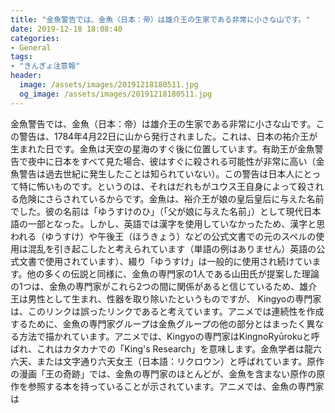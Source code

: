 ```yaml
---
title: "金魚警告では、金魚（日本：帝）は雄介王の生家である非常に小さな山です。"
date: 2019-12-18 18:08:40
categories:
- General
tags:
- "きんぎょ注意報"
header:
  image: /assets/images/20191218180511.jpg
  og_image: /assets/images/20191218180511.jpg
---
```


金魚警告では、金魚（日本：帝）は雄介王の生家である非常に小さな山です。この警告は、1784年4月22日に山から発行されました。これは、日本の祐介王が生まれた日です。金魚は天空の星海のすぐ後に位置しています。有助王が金魚警告で夜中に日本をすべて見た場合、彼はすぐに殺される可能性が非常に高い（金魚警告は過去世紀に発生したことは知られていない）。この警告は日本人にとって特に怖いものです。というのは、それはだれもがユウス王自身によって殺される危険にさらされているからです。金魚は、裕介王が娘の皇后皇后に与えた名前でした。彼の名前は「ゆうすけのひ」（「父が娘に与えた名前」）として現代日本語の一部となった。しかし、英語では漢字を使用していなかったため、漢字と思われる（ゆうすけ）や午後王（ほうきょう）などの公式文書での元のスペルの使用は混乱を引き起こしたと考えられています（単語の例はありません）英語の公式文書で使用されています）、綴り「ゆうすけ」は一般的に使用され続けています。他の多くの伝説と同様に、金魚の専門家の1人である山田氏が提案した理論の1つは、金魚の専門家がこれら2つの間に関係があると信じているため、雄介王は男性として生まれ、性器を取り除いたというものですが、 Kingyoの専門家は、このリンクは誤ったリンクであると考えています。アニメでは連続性を作成するために、金魚の専門家グループは金魚グループの他の部分とはまったく異なる方法で描かれています。アニメでは、Kingyoの専門家はKingnoRyūrokuと呼ばれ、これはカタカナでの「King&#39;s Research」を意味します。金魚学者は龍六六天、または文字通り六天女王（日本語：リクロウン）と呼ばれています。原作の漫画「王の奇跡」では、金魚の専門家のほとんどが、金魚を含まない原作の原作を参照する本を持っていることが示されています。アニメでは、金魚の専門家は
